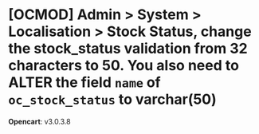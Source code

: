 # [OCMOD] Admin > System > Localisation > Stock Status, change the stock_status validation from 32 characters to 50. You also need to ALTER the field `name` of `oc_stock_status` to varchar(50)

**Opencart**: v3.0.3.8
